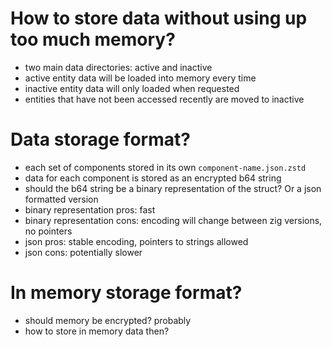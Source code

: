 # How to store data without using up too much memory?
- two main data directories: active and inactive
- active entity data will be loaded into memory every time
- inactive entity data will only loaded when requested
- entities that have not been accessed recently are moved to inactive

# Data storage format? 
- each set of components stored in its own `component-name.json.zstd` 
- data for each component is stored as an encrypted b64 string
- should the b64 string be a binary representation of the struct? Or a json formatted version
- binary representation pros: fast
- binary representation cons: encoding will change between zig versions, no pointers
- json pros: stable encoding, pointers to strings allowed
- json cons: potentially slower

# In memory storage format?
- should memory be encrypted? probably
- how to store in memory data then? 
